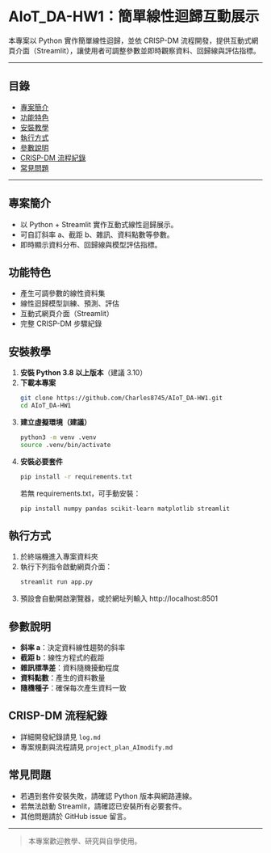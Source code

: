 # AIoT_DA-HW1：簡單線性迴歸互動展示

本專案以 Python 實作簡單線性迴歸，並依 CRISP-DM 流程開發，提供互動式網頁介面（Streamlit），讓使用者可調整參數並即時觀察資料、回歸線與評估指標。

---

## 目錄
- [專案簡介](#專案簡介)
- [功能特色](#功能特色)
- [安裝教學](#安裝教學)
- [執行方式](#執行方式)
- [參數說明](#參數說明)
- [CRISP-DM 流程紀錄](#crisp-dm-流程紀錄)
- [常見問題](#常見問題)

---

## 專案簡介
- 以 Python + Streamlit 實作互動式線性迴歸展示。
- 可自訂斜率 a、截距 b、雜訊、資料點數等參數。
- 即時顯示資料分布、回歸線與模型評估指標。

## 功能特色
- 產生可調參數的線性資料集
- 線性迴歸模型訓練、預測、評估
- 互動式網頁介面（Streamlit）
- 完整 CRISP-DM 步驟紀錄

## 安裝教學
1. **安裝 Python 3.8 以上版本**（建議 3.10）
2. **下載本專案**
   ```bash
   git clone https://github.com/Charles8745/AIoT_DA-HW1.git
   cd AIoT_DA-HW1
   ```
3. **建立虛擬環境（建議）**
   ```bash
   python3 -m venv .venv
   source .venv/bin/activate
   ```
4. **安裝必要套件**
   ```bash
   pip install -r requirements.txt
   ```
   若無 requirements.txt，可手動安裝：
   ```bash
   pip install numpy pandas scikit-learn matplotlib streamlit
   ```

## 執行方式
1. 於終端機進入專案資料夾
2. 執行下列指令啟動網頁介面：
   ```bash
   streamlit run app.py
   ```
3. 預設會自動開啟瀏覽器，或於網址列輸入 http://localhost:8501

## 參數說明
- **斜率 a**：決定資料線性趨勢的斜率
- **截距 b**：線性方程式的截距
- **雜訊標準差**：資料隨機擾動程度
- **資料點數**：產生的資料數量
- **隨機種子**：確保每次產生資料一致

## CRISP-DM 流程紀錄
- 詳細開發紀錄請見 `log.md`
- 專案規劃與流程請見 `project_plan_AImodify.md`

## 常見問題
- 若遇到套件安裝失敗，請確認 Python 版本與網路連線。
- 若無法啟動 Streamlit，請確認已安裝所有必要套件。
- 其他問題請於 GitHub issue 留言。

---

> 本專案歡迎教學、研究與自學使用。

